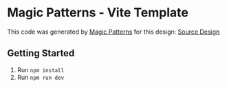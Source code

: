 # Magic Patterns - Vite Template

This code was generated by [Magic Patterns](https://magicpatterns.com) for this design: [Source Design](https://magicpatterns.com/c/qrjtA7ETdTH6wGtvE4JyWo)

## Getting Started

1. Run `npm install`
2. Run `npm run dev`
